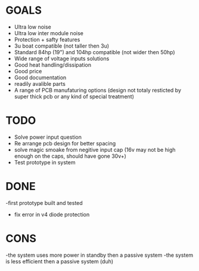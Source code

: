 # GOALS
- Ultra low noise
- Ultra low inter module noise
- Protection + safty features
- 3u boat compatible (not taller then 3u)
- Standard 84hp (19") and 104hp compatible (not wider then 50hp)
- Wide range of voltage inputs solutions
- Good heat handling/dissipation
- Good price
- Good documentation
- readily avalible parts
- A range of PCB manufaturing options (design not totaly resticted by super thick pcb or any kind of special treatment)

# TODO
- Solve power input question
- Re arrange pcb design for better spacing
- solve magic smoake from negitive input cap (16v may not be high enough on the caps, should have gone 30v+)
- Test prototype in system

# DONE
-first prototype built and tested
- fix error in v4 diode protection

# CONS
-the system uses more power in standby then a passive system
-the system is less efficient then a passive system (duh)
